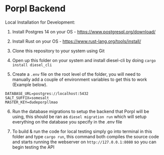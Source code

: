 # Porpl Backend

Local Installation for Development:

1. Install Postgres 14 on your OS - https://www.postgresql.org/download/

2. Install Rust on your OS - https://www.rust-lang.org/tools/install/

3. Clone this repository to your system using Git

4. Open up this folder on your system and install diesel-cli by doing `cargo install diesel_cli`

5. Create a `.env` file on the root level of the folder, you will need to manually add a couple of environment variables to get this to work (Example below).

```
DATABASE_URL=postgres://localhost:5432
SALT_SUFFIX=somesalt
MASTER_KEY=dudeporpllmao
```
6. Run the database migrations to setup the backend that Porpl will be using, this should be ran as `diesel migration run` which will setup everything on the database you specify in the .env file

7. To build & run the code for local testing simply go into terminal in this folder and type `cargo run`, this command both compiles the source code and starts running the webserver on `http://127.0.0.1:8080` so you can begin testing the API
